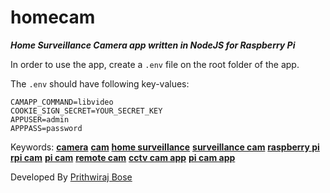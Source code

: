 # homecam
**_Home Surveillance Camera app written in NodeJS for Raspberry Pi_**

In order to use the app, create a `.env` file on the root folder of the app.

The `.env` should have following key-values:
```
CAMAPP_COMMAND=libvideo
COOKIE_SIGN_SECRET=YOUR_SECRET_KEY
APPUSER=admin
APPPASS=password
```

Keywords:
**[camera](https://github.com/prithwirajbose/homecam)** **[cam](https://github.com/prithwirajbose/homecam)** **[home surveillance](https://github.com/prithwirajbose/homecam)** **[surveillance cam](https://github.com/prithwirajbose/homecam)** **[raspberry pi](https://github.com/prithwirajbose/homecam)** **[rpi cam](https://github.com/prithwirajbose/homecam)** **[pi cam](https://github.com/prithwirajbose/homecam)** **[remote cam](https://github.com/prithwirajbose/homecam)** **[cctv cam app](https://github.com/prithwirajbose/homecam)** **[pi cam app](https://github.com/prithwirajbose/homecam)**

Developed By [Prithwiraj Bose](https://sribasu.com)
